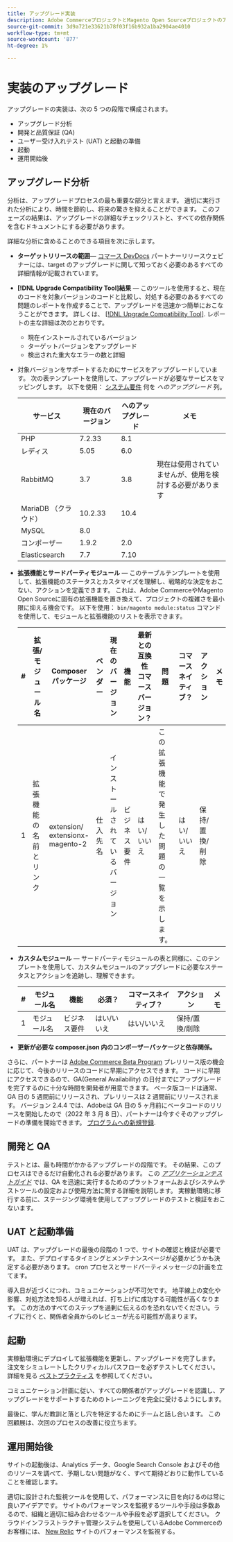 ```yaml
---
title: アップグレード実装
description: Adobe CommerceプロジェクトとMagento Open Sourceプロジェクトのアップグレード実装の様々なフェーズについて説明します。
source-git-commit: 3d9a721e33621b78f03f16b932a1ba2904ae4010
workflow-type: tm+mt
source-wordcount: '877'
ht-degree: 1%

---
```



# 実装のアップグレード

アップグレードの実装は、次の 5 つの段階で構成されます。

- アップグレード分析
- 開発と品質保証 (QA)
- ユーザー受け入れテスト (UAT) と起動の準備
- 起動
- 運用開始後

## アップグレード分析

分析は、アップグレードプロセスの最も重要な部分と言えます。 適切に実行された分析により、時間を節約し、将来の驚きを抑えることができます。 このフェーズの結果は、アップグレードの詳細なチェックリストと、すべての依存関係を含むドキュメントにする必要があります。

詳細な分析に含めることのできる項目を次に示します。

- **ターゲットリリースの範囲**— [コマース DevDocs](https://devdocs.magento.com) パートナーリリースウェビナーには、target のアップグレードに関して知っておく必要のあるすべての詳細情報が記載されています。

- **[!DNL Upgrade Compatibility Tool]結果** — このツールを使用すると、現在のコードを対象バージョンのコードと比較し、対処する必要のあるすべての問題のレポートを作成することで、アップグレードを迅速かつ簡単におこなうことができます。 詳しくは、 [[!DNL Upgrade Compatibility Tool]](../upgrade-compatibility-tool/overview.md). レポートの主な詳細は次のとおりです。

   - 現在インストールされているバージョン
   - ターゲットバージョンをアップグレード
   - 検出された重大なエラーの数と詳細

- 対象バージョンをサポートするためにサービスをアップグレードしています。 次の表テンプレートを使用して、アップグレードが必要なサービスをマッピングします。 以下を使用： [システム要件](https://devdocs.magento.com/guides/v2.4/install-gde/system-requirements.html) 何を _へのアップグレード_ 列。


   | サービス | 現在のバージョン | へのアップグレード | メモ |
   |-----------------|-----------------|------------|----------------------------------------------------------|
   | PHP | 7.2.33 | 8.1 |  |
   | レディス | 5.05 | 6.0 |  |
   | RabbitMQ | 3.7 | 3.8 | 現在は使用されていませんが、使用を検討する必要があります |
   | MariaDB （クラウド） | 10.2.33 | 10.4 |  |
   | MySQL | 8.0 |  |  |
   | コンポーザー | 1.9.2 | 2.0 |  |
   | Elasticsearch | 7.7 | 7.10 |  |

- **拡張機能とサードパーティモジュール** — このテーブルテンプレートを使用して、拡張機能のステータスとカスタマイズを理解し、戦略的な決定をおこない、アクションを定義できます。 これは、Adobe CommerceやMagento Open Sourceに固有の拡張機能を置き換えて、プロジェクトの複雑さを最小限に抑える機会です。 以下を使用： `bin/magento module:status` コマンドを使用して、モジュールと拡張機能のリストを表示できます。

   | # | 拡張/<br>モジュール名 | Composer パッケージ | ベンダー | 現在のバージョン | 機能 | 最新との互換性<br>コマースバージョン？ | 問題 | コマースネイティブ？ | アクション | メモ |
   |---|-----------------------------|------------------------------------|-------------|-------------------|-----------------------|---------------------------------------------|--------------------------------------------------|---------------------|-------------------------|-------|
   | 1 | 拡張機能の名前とリンク | extension/<br>extensionx-magento-2 | 仕入先名 | インストールされているバージョン | ビジネス要件 | はい/いいえ | この拡張機能で発生した問題の一覧を示します。 | はい/いいえ | 保持/置換/<br>削除 |  |

- **カスタムモジュール** — サードパーティモジュールの表と同様に、このテンプレートを使用して、カスタムモジュールのアップグレードに必要なステータスとアクションを追跡し、理解できます。

   | # | モジュール名 | 機能 | 必須？ | コマースネイティブ？ | アクション | メモ |
   |---|--------------|-----------------------|-----------|---------------------|---------------------|-------|
   | 1 | モジュール名 | ビジネス要件 | はい/いいえ | はい/いいえ | 保持/置換/削除 |  |

- **更新が必要な composer.json 内のコンポーザーパッケージと依存関係。**

さらに、パートナーは [Adobe Commerce Beta Program](https://devdocs.magento.com/release/beta-program.html) プレリリース版の機会に応じて、今後のリリースのコードに早期にアクセスできます。 コードに早期にアクセスできるので、GA(General Availability) の日付までにアップグレードを完了するのに十分な時間を開発者が用意できます。 ベータ版コードは通常、GA 日の 5 週間前にリリースされ、プレリリースは 2 週間前にリリースされます。 バージョン 2.4.4 では、Adobeは GA 日の 5 ヶ月前にベータコードのリリースを開始したので（2022 年 3 月 8 日）、パートナーは今すぐそのアップグレードの準備を開始できます。 [プログラムへの新規登録](https://community.magento.com/t5/Magento-DevBlog/BREAKING-NEWS-2-4-4-beta-releases-are-coming-soon/ba-p/484310).

## 開発と QA

テストとは、最も時間がかかるアップグレードの段階です。 その結果、このプロセスはできるだけ自動化される必要があります。 この _[アプリケーションテストガイド](https://devdocs.magento.com/guides/v2.4/test/testing.html)_ では、QA を迅速に実行するためのプラットフォームおよびシステムテストツールの設定および使用方法に関する詳細を説明します。 実稼動環境に移行する前に、ステージング環境を使用してアップグレードのテストと検証をおこないます。

## UAT と起動準備

UAT は、アップグレードの最後の段階の 1 つで、サイトの確認と検証が必要です。 また、デプロイするタイミングとメンテナンスページが必要かどうかも決定する必要があります。 cron プロセスとサードパーティメッセージの計画を立てます。

導入日が近づくにつれ、コミュニケーションが不可欠です。 地平線上の変化や影響、対処方法を知る人が増えれば、打ち上げに成功する可能性が高くなります。 この方法のすべてのステップを過剰に伝えるのを恐れないでください。ライブに行くと、関係者全員からのレビューが光る可能性が高まります。

## 起動

実稼動環境にデプロイして拡張機能を更新し、アップグレードを完了します。 注文をシミュレートしたクリティカルパスフローを必ずテストしてください。 詳細を見る [ベストプラクティス](../prepare/best-practices.md) を参照してください。

コミュニケーション計画に従い、すべての関係者がアップグレードを認識し、アップグレードをサポートするためのトレーニングを完全に受けるようにします。

最後に、学んだ教訓と落とし穴を特定するためにチームと話し合います。 この回顧展は、次回のプロセスの改善に役立ちます。

## 運用開始後

サイトの起動後は、Analytics データ、Google Search Console およびその他のリソースを調べて、予期しない問題がなく、すべて期待どおりに動作していることを確認します。

適切に設計された監視ツールを使用して、パフォーマンスに目を向けるのは常に良いアイデアです。 サイトのパフォーマンスを監視するツールや手段は多数あるので、組織と適切に組み合わせるツールや手段を必ず選択してください。 クラウドインフラストラクチャ管理システムを使用しているAdobe Commerceのお客様には、 [New Relic](https://devdocs.magento.com/cloud/project/new-relic.html) サイトのパフォーマンスを監視する。

